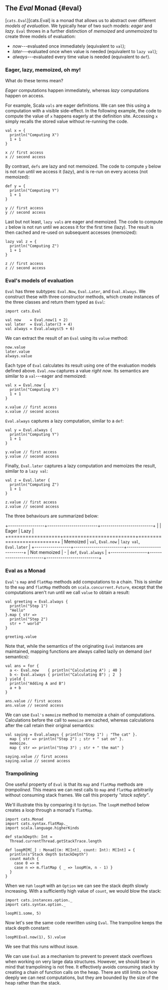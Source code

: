 ## The *Eval* Monad {#eval}

[`cats.Eval`][cats.Eval] is a monad that allows us to
abstract over different *models of evaluation*.
We typically hear of two such models: *eager* and *lazy*.
`Eval` throws in a further distinction of
*memoized* and *unmemoized* to create three models of evaluation:

 - *now*---evaluated once immediately (equivalent to `val`);
 - *later*---evaluated once when value is needed (equivalent to `lazy val`);
 - *always*---evaluated every time value is needed (equivalent to `def`).

### Eager, lazy, memoized, oh my!

What do these terms mean?

*Eager* computations happen immediately,
whereas *lazy* computations happen on access.

For example, Scala `vals` are eager definitions.
We can see this using a computation with a visible side-effect.
In the following example,
the code to compute the value of `x` happens eagerly at the definition site.
Accessing `x` simply recalls the stored value without re-running the code.

```tut:book
val x = {
  println("Computing X")
  1 + 1
}

x // first access
x // second access
```

By contrast, `defs` are lazy and not memoized.
The code to compute `y` below
is not run until we access it (lazy),
and is re-run on every access (not memoized):

```tut:book
def y = {
  println("Computing Y")
  1 + 1
}

y // first access
y // second access
```

Last but not least, `lazy vals` are eager and memoized.
The code to compute `z` below
is not run until we access it for the first time (lazy).
The result is then cached and re-used on subsequent accesses (memoized):

```tut:book
lazy val z = {
  println("Computing Z")
  1 + 1
}

z // first access
z // second access
```

### Eval's models of evaluation

`Eval` has three subtypes: `Eval.Now`, `Eval.Later`, and `Eval.Always`.
We construct these with three constructor methods,
which create instances of the three classes and return them typed as `Eval`:

```tut:book
import cats.Eval

val now    = Eval.now(1 + 2)
val later  = Eval.later(3 + 4)
val always = Eval.always(5 + 6)
```

We can extract the result of an `Eval` using its `value` method:

```tut:book
now.value
later.value
always.value
```

Each type of `Eval` calculates its result
using one of the evaluation models defined above.
`Eval.now` captures a value *right now*.
Its semantics are similar to a `val`---eager and memoized:

```tut:book
val x = Eval.now {
  println("Computing X")
  1 + 1
}

x.value // first access
x.value // second access
```

`Eval.always` captures a lazy computation,
similar to a `def`:

```tut:book
val y = Eval.always {
  println("Computing Y")
  1 + 1
}

y.value // first access
y.value // second access
```

Finally, `Eval.later` captures a lazy computation and memoizes the result,
similar to a `lazy val`:

```tut:book
val z = Eval.later {
  println("Computing Z")
  1 + 1
}

z.value // first access
z.value // second access
```

The three behaviours are summarized below:

+------------------+-------------------------+--------------------------+
|                  | Eager                   | Lazy                     |
+==================+=========================+==========================+
| Memoized         | `val`, `Eval.now`       | `lazy val`, `Eval.later` |
+------------------+-------------------------+--------------------------+
| Not memoized     | <span>-</span>          | `def`, `Eval.always`     |
+------------------+-------------------------+--------------------------+

### Eval as a Monad

`Eval's` `map` and `flatMap` methods add computations to a chain.
This is similar to the `map` and `flatMap` methods on `scala.concurrent.Future`,
except that the computations aren't run until we call `value` to obtain a result:

```tut:book
val greeting = Eval.always {
  println("Step 1")
  "Hello"
}.map { str =>
  println("Step 2")
  str + " world"
}

greeting.value
```

Note that, while the semantics of the originating `Eval` instances are maintained,
mapping functions are always called lazily on demand (`def` semantics):

```tut:book
val ans = for {
  a <- Eval.now    { println("Calculating A") ; 40 }
  b <- Eval.always { println("Calculating B") ; 2  }
} yield {
  println("Adding A and B")
  a + b
}

ans.value // first access
ans.value // second access
```

We can use `Eval's` `memoize` method to memoize a chain of computations.
Calculations before the call to `memoize` are cached,
whereas calculations after the call retain their original semantics:

```tut:book
val saying = Eval.always { println("Step 1") ; "The cat" }.
  map { str => println("Step 2") ; str + " sat on" }.
  memoize.
  map { str => println("Step 3") ; str + " the mat" }

saying.value // first access
saying.value // second access
```

### Trampolining

One useful property of `Eval` is
that its `map` and `flatMap` methods are *trampolined*.
This means we can nest calls to `map` and `flatMap` arbitrarily
without consuming stack frames.
We call this property *"stack safety"*.

We'll illustrate this by comparing it to `Option`.
The `loopM` method below creates a loop through a monad's `flatMap`.

```tut:book
import cats.Monad
import cats.syntax.flatMap._
import scala.language.higherKinds

def stackDepth: Int =
  Thread.currentThread.getStackTrace.length

def loopM[M[_] : Monad](m: M[Int], count: Int): M[Int] = {
  println(s"Stack depth $stackDepth")
  count match {
    case 0 => m
    case n => m.flatMap { _ => loopM(m, n - 1) }
  }
}
```

When we run `loopM` with an `Option` we can see the stack depth slowly increasing.
With a sufficiently high value of `count`, we would blow the stack:

```tut:book
import cats.instances.option._
import cats.syntax.option._
```

```tut:book
loopM(1.some, 5)
```

Now let's see the same code rewritten using `Eval`.
The trampoline keeps the stack depth constant:

```tut:book
loopM(Eval.now(1), 5).value
```

We see that this runs without issue.

We can use `Eval` as a mechanism to prevent to prevent stack overflows
when working on very large data structures.
However, we should bear in mind that trampolining is not free.
It effectively avoids consuming stack by
creating a chain of function calls on the heap.
There are still limits on how deeply we can nest computations,
but they are bounded by the size of the heap rather than the stack.

<!--
TODO: Process these and check we're covering everything important:

- https://github.com/typelevel/cats/blob/master/core/src/main/scala/cats/Eval.scala
- http://eed3si9n.com/herding-cats/Eval.html
- Erik's talk from Typelevel Philly (once the video is up)
-->
